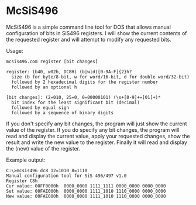 # McSiS496
McSiS496 is a simple command line tool for DOS that allows manual configuration of bits in SiS496 registers.
I will show the current contents of the requested register and will attempt to modify any requested bits.

Usage:
```
mcsis496.com register [bit changes]

register: (b40, w02h, DC8H) (b|w|d)[0-9A-F]{2}h?
  size (b for byte/8-bit, w for word/16-bit, d for double word/32-bit)
  followed by 2 hexadecimal digits for the register number
  followed by an optional h
  
[bit changes]: (2=010, 25=0, 0=00000101) (\s+[0-9]+=[01]+)*
  bit index for the least significant bit (decimal)
  followed by equal sign
  followed by a sequence of binary digits
```

If you don't specify any bit changes, the program will just show the current value of the register. If you do specify any bit changes, the program will read and display the current value, apply your requested changes, show the result and write the new value to the register. Finally it will read and display the (new) value of the register.

Example output:
```
C:\>mcsis496 dc8 12=1010 8=1110
Manual configuration tool for SiS 496/497 v1.0
Register C8h
Cur value: 00FF0000h  0000_0000 1111_1111 0000_0000 0000_0000
Set value: 00FAE000h  0000_0000 1111_1010 1110_0000 0000_0000
New value: 00FAE000h  0000_0000 1111_1010 1110_0000 0000_0000
```
